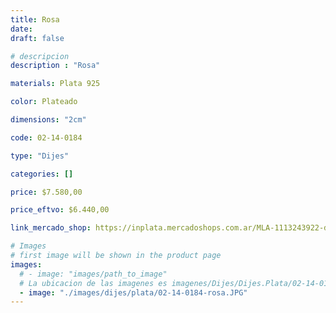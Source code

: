 ```yaml
---
title: Rosa
date: 
draft: false

# descripcion
description : "Rosa"

materials: Plata 925

color: Plateado

dimensions: "2cm"

code: 02-14-0184

type: "Dijes"

categories: []

price: $7.580,00

price_eftvo: $6.440,00

link_mercado_shop: https://inplata.mercadoshops.com.ar/MLA-1113243922-dije-de-plata-rosa-_JM

# Images
# first image will be shown in the product page
images:
  # - image: "images/path_to_image"
  # La ubicacion de las imagenes es imagenes/Dijes/Dijes.Plata/02-14-0184-rosa
  - image: "./images/dijes/plata/02-14-0184-rosa.JPG"
---
```

